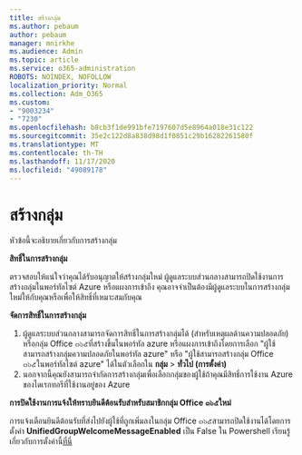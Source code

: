 ```yaml
---
title: สร้างกลุ่ม
ms.author: pebaum
author: pebaum
manager: mnirkhe
ms.audience: Admin
ms.topic: article
ms.service: o365-administration
ROBOTS: NOINDEX, NOFOLLOW
localization_priority: Normal
ms.collection: Adm_O365
ms.custom:
- "9003234"
- "7230"
ms.openlocfilehash: b8cb3f1de991bfe7197607d5e8964a018e31c122
ms.sourcegitcommit: 35e2c122d8a838d98d1f0851c29b16282261580f
ms.translationtype: MT
ms.contentlocale: th-TH
ms.lasthandoff: 11/17/2020
ms.locfileid: "49089178"
---
```

# <a name="create-a-group"></a>สร้างกลุ่ม

หัวข้อนี้จะอธิบายเกี่ยวกับการสร้างกลุ่ม

**สิทธิ์ในการสร้างกลุ่ม**

ตรวจสอบให้แน่ใจว่าคุณได้รับอนุญาตให้สร้างกลุ่มใหม่ ผู้ดูแลระบบส่วนกลางสามารถปิดใช้งานการสร้างกลุ่มในพอร์ทัลไซต์ Azure หรือแผงการเข้าถึง คุณอาจจำเป็นต้องมีผู้ดูแลระบบในการสร้างกลุ่มใหม่ให้กับคุณหรือเพื่อให้สิทธิ์ที่เหมาะสมกับคุณ

**จัดการสิทธิ์ในการสร้างกลุ่ม**

1. ผู้ดูแลระบบส่วนกลางสามารถจัดการสิทธิ์ในการสร้างกลุ่มได้ (สำหรับเหตุผลด้านความปลอดภัย) หรือกลุ่ม Office ๓๖๕ที่สร้างขึ้นในพอร์ทัล azure หรือแผงการเข้าถึงโดยการเลือก "ผู้ใช้สามารถสร้างกลุ่มความปลอดภัยในพอร์ทัล azure" หรือ "ผู้ใช้สามารถสร้างกลุ่ม Office ๓๖๕ในพอร์ทัลไซต์ azure" ได้ในตัวเลือกใน **กลุ่ม**  >  **ทั่วไป (การตั้งค่า)**
2. นอกจากนี้คุณยังสามารถจำกัดการสร้างกลุ่มเพื่อเลือกกลุ่มของผู้ใช้ถ้าคุณมีสิทธิ์การใช้งาน Azure ของไดเรกทอรีที่ใช้งานอยู่ของ Azure

**การปิดใช้งานการแจ้งให้ทราบยินดีต้อนรับสำหรับสมาชิกกลุ่ม Office ๓๖๕ใหม่**

การแจ้งเตือนยินดีต้อนรับที่ส่งไปยังผู้ใช้ที่ถูกเพิ่มลงในกลุ่ม Office ๓๖๕สามารถปิดใช้งานได้โดยการตั้งค่า **UnifiedGroupWelcomeMessageEnabled** เป็น False ใน Powershell เรียนรู้เกี่ยวกับการตั้งค่านี้[ที่นี่](https://docs.microsoft.com/powershell/module/exchange/set-unifiedgroup?view=exchange-ps&preserve-view=true)

